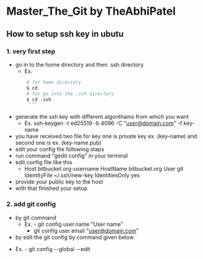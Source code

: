 # Master_The_Git by TheAbhiPatel

## How to setup ssh key in ubutu 
### 1. very first step 
* go in to the home directory and then .ssh directory 
  - Ex. 
   ```bash
       # for home directory
       $ cd
       # for go into the .ssh directory
       $ cd .ssh
        ```
* generate the ssh key with different algorithams from which you want
  - Ex. ssh-keygen -t ed25519 -b 4096 -C "user@domain.com" -f key-name
* you have received two file for key one is private key ex. (key-name) and second one is ex. (key-name.pub)
* edit your config file following staps 
* run command "gedit config" in your terminal
* edit config file like this
  -  Host bitbucket.org-username
     HostName bitbucket.org
     User git
     IdentityFile ~/.ssh/new-key
     IdentitiesOnly yes
* provide your public key to the host 
* with that finished your setup

### 2. add git config 
* by git command 
  - Ex. - git config user.name "User name"
      - git config user.email "user@domain.com"
* by edit the git config by command given below
 - Ex. - git config --global --edit
        
